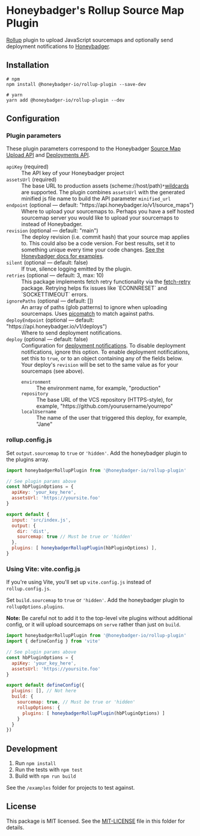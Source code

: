 # Honeybadger's Rollup Source Map Plugin

[Rollup](https://rollupjs.org/) plugin to upload JavaScript
sourcemaps and optionally send deployment notifications to [Honeybadger](https://docs.honeybadger.io/lib/javascript/guides/using-source-maps/). 

## Installation

```
# npm
npm install @honeybadger-io/rollup-plugin --save-dev

# yarn
yarn add @honeybadger-io/rollup-plugin --dev
```


## Configuration

### Plugin parameters

These plugin parameters correspond to the Honeybadger [Source Map Upload API](https://docs.honeybadger.io/api/reporting-source-maps/) and [Deployments API](https://docs.honeybadger.io/api/reporting-deployments/).

<dl>
  <dt><code>apiKey</code> (required)</dt>
  <dd>The API key of your Honeybadger project</dd>

  <dt><code>assetsUrl</code> (required)</dt>
  <dd>The base URL to production assets (scheme://host/path)<code>*</code><a href="https://docs.honeybadger.io/api/reporting-source-maps/#wildcards">wildcards</a> are supported. The plugin combines <code>assetsUrl</code> with the generated minified js file name to build the API parameter <code>minified_url</code></dd>

  <dt><code>endpoint</code> (optional &mdash; default: "https://api.honeybadger.io/v1/source_maps")</dt>
  <dd>Where to upload your sourcemaps to. Perhaps you have a self hosted
  sourcemap server you would like to upload your sourcemaps to instead
  of Honeybadger.</dd>

  <dt><code>revision</code> (optional &mdash; default: "main")</dt>
  <dd>The deploy revision (i.e. commit hash) that your source map applies to. This could also be a code version. For best results, set it to something unique every time your code changes. <a href="https://docs.honeybadger.io/lib/javascript/guides/using-source-maps.html#versioning-your-project">See the Honeybadger docs for examples</a>.</dd>

  <dt><code>silent</code> (optional &mdash; default: false)</dt>
  <dd>If true, silence logging emitted by the plugin.</dd>

  <dt><code>retries</code> (optional &mdash; default: 3, max: 10)</dt>
  <dd>This package implements fetch retry functionality via the <a href="https://github.com/vercel/fetch-retry">fetch-retry</a> package. Retrying helps fix issues like `ECONNRESET` and `SOCKETTIMEOUT` errors.
  </dd>

  <dt><code>ignorePaths</code> (optional &mdash; default: [])</dt>
  <dd>An array of paths (glob patterns) to ignore when uploading sourcemaps. Uses <a href="https://github.com/micromatch/picomatch">picomatch</a> to match against paths. 
  </dd>

  <dt><code>deployEndpoint</code> (optional &mdash; default: "https://api.honeybadger.io/v1/deploys")</dt>
  <dd>Where to send deployment notifications.</dd>

  <dt><code>deploy</code> (optional &mdash; default: false)</dt>
  <dd>
  Configuration for <a href="https://docs.honeybadger.io/api/reporting-deployments/">deployment notifications</a>. To disable deployment notifications, ignore this option. To enable deployment notifications, set this to <code>true</code>, or to an object containing any of the fields below. Your deploy's <code>revision</code> will be set to the same value as for your sourcemaps (see above). 

  <dl>
    <dt><code>environment</code></dt>
    <dd>The environment name, for example, "production"</dd>
    <dt><code>repository</code></dt>
    <dd>The base URL of the VCS repository (HTTPS-style), for example, "https://github.com/yourusername/yourrepo"</dd>
    <dt><code>localUsername</code></dt>
    <dd>The name of the user that triggered this deploy, for example, "Jane"</dd>
  </dl>
  </dd>
</dl>

### rollup.config.js
Set `output.sourcemap` to `true` or `'hidden'`. Add the honeybadger plugin to the plugins array.
```javascript
import honeybadgerRollupPlugin from '@honeybadger-io/rollup-plugin'

// See plugin params above
const hbPluginOptions = {
  apiKey: 'your_key_here', 
  assetsUrl: 'https://yoursite.foo'
}

export default {
  input: 'src/index.js', 
  output: { 
    dir: 'dist', 
    sourcemap: true // Must be true or 'hidden'
  }, 
  plugins: [ honeybadgerRollupPlugin(hbPluginOptions) ],
}
```

### Using Vite: vite.config.js
If you're using Vite, you'll set up `vite.config.js` instead of `rollup.config.js`. 

Set `build.sourcemap` to `true` or `'hidden'`. Add the honeybadger 
plugin to `rollupOptions.plugins`. 

**Note:** Be careful not to add it to the top-level vite plugins without additional config, or it will upload sourcemaps on `serve` rather than just on `build`. 

```javascript
import honeybadgerRollupPlugin from '@honeybadger-io/rollup-plugin'
import { defineConfig } from 'vite'

// See plugin params above
const hbPluginOptions = {
  apiKey: 'your_key_here', 
  assetsUrl: 'https://yoursite.foo'
}

export default defineConfig({
  plugins: [], // Not here
  build: {
    sourcemap: true, // Must be true or 'hidden'
    rollupOptions: {
      plugins: [ honeybadgerRollupPlugin(hbPluginOptions) ]
    }
  }
})
```

## Development

1. Run `npm install`
2. Run the tests with `npm test`
3. Build with `npm run build`

See the `/examples` folder for projects to test against. 

## License

This package is MIT licensed. See the [MIT-LICENSE](./MIT-LICENSE) file in this folder for details.
